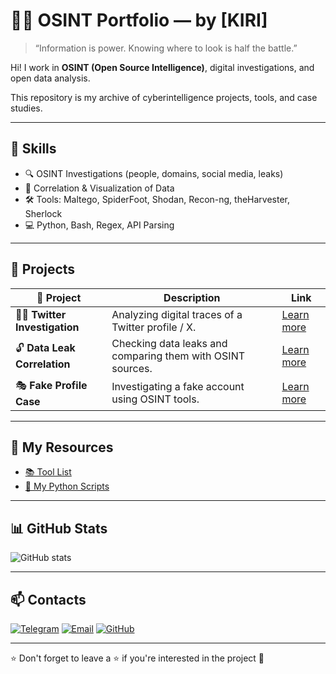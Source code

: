 # 🕵️‍♂️ OSINT Portfolio — by [KIRI]

> “Information is power. Knowing where to look is half the battle.”

Hi! I work in **OSINT (Open Source Intelligence)**, digital investigations, and open data analysis.

This repository is my archive of cyberintelligence projects, tools, and case studies.

---

## 🧭 Skills
- 🔍 OSINT Investigations (people, domains, social media, leaks)
- 🧠 Correlation & Visualization of Data
- 🛠️ Tools: Maltego, SpiderFoot, Shodan, Recon-ng, theHarvester, Sherlock
- 💻 Python, Bash, Regex, API Parsing

---

## 📂 Projects

| 🧩 Project | Description | Link |
|-----------|-----------|---------|
| 🧑‍💻 **Twitter Investigation** | Analyzing digital traces of a Twitter profile / X. | [Learn more](projects/twitter-investigation.md) |
| 🔓 **Data Leak Correlation** | Checking data leaks and comparing them with OSINT sources. | [Learn more](projects/data-leak-analysis.md) |
| 🎭 **Fake Profile Case** | Investigating a fake account using OSINT tools. | [Learn more](projects/fake-profile-case.md) |

---

## 🧰 My Resources
- [📚 Tool List](tools/resource-list.md)
- [🧮 My Python Scripts](tools/my-osint-scripts/)

---

## 📊 GitHub Stats

![GitHub stats](https://github-readme-stats.vercel.app/api?username=USERNAME&show_icons=true&theme=tokyonight)

---

## 📫 Contacts
[![Telegram](https://img.shields.io/badge/Telegram-blue?logo=telegram)]((https://t.me/kkoooqwe))
[![Email](https://img.shields.io/badge/Email-gray?logo=gmail)](mailto:cyberwhat@proton.me)
[![GitHub](https://img.shields.io/badge/GitHub-black?logo=github)](https://github.com/kiri-osint)

---

⭐ Don't forget to leave a ⭐ if you're interested in the project 🙂
